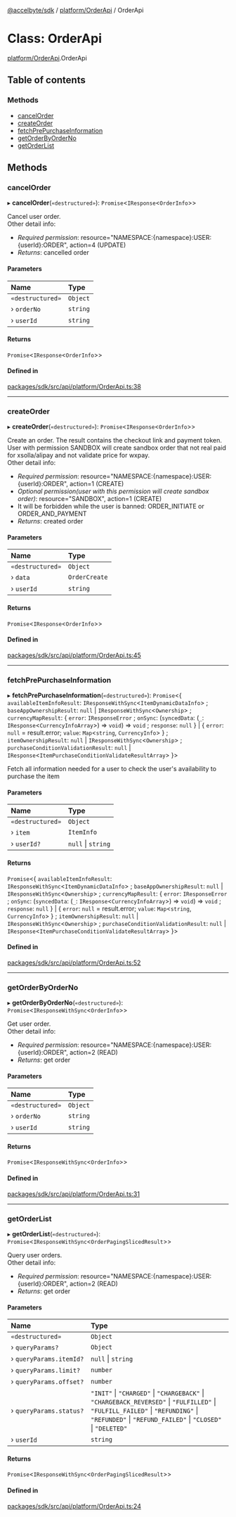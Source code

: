 [@accelbyte/sdk](../README.md) / [platform/OrderApi](../modules/platform_OrderApi.md) / OrderApi

# Class: OrderApi

[platform/OrderApi](../modules/platform_OrderApi.md).OrderApi

## Table of contents

### Methods

- [cancelOrder](platform_OrderApi.OrderApi.md#cancelorder)
- [createOrder](platform_OrderApi.OrderApi.md#createorder)
- [fetchPrePurchaseInformation](platform_OrderApi.OrderApi.md#fetchprepurchaseinformation)
- [getOrderByOrderNo](platform_OrderApi.OrderApi.md#getorderbyorderno)
- [getOrderList](platform_OrderApi.OrderApi.md#getorderlist)

## Methods

### cancelOrder

▸ **cancelOrder**(`«destructured»`): `Promise`<`IResponse`<`OrderInfo`\>\>

Cancel user order.<br>Other detail info: <ul><li><i>Required permission</i>: resource="NAMESPACE:{namespace}:USER:{userId}:ORDER", action=4 (UPDATE)</li><li><i>Returns</i>: cancelled order</li></ul>

#### Parameters

| Name | Type |
| :------ | :------ |
| `«destructured»` | `Object` |
| › `orderNo` | `string` |
| › `userId` | `string` |

#### Returns

`Promise`<`IResponse`<`OrderInfo`\>\>

#### Defined in

[packages/sdk/src/api/platform/OrderApi.ts:38](https://github.com/AccelByte/accelbyte-web-sdk/blob/96dad9f/packages/sdk/src/api/platform/OrderApi.ts#L38)

___

### createOrder

▸ **createOrder**(`«destructured»`): `Promise`<`IResponse`<`OrderInfo`\>\>

Create an order. The result contains the checkout link and payment token. User with permission SANDBOX will create sandbox order that not real paid for xsolla/alipay and not validate price for wxpay.<br>Other detail info: <ul><li><i>Required permission</i>: resource="NAMESPACE:{namespace}:USER:{userId}:ORDER", action=1 (CREATE)</li><li><i>Optional permission(user with this permission will create sandbox order)</i>: resource="SANDBOX", action=1 (CREATE)</li><li>It will be forbidden while the user is banned: ORDER_INITIATE or ORDER_AND_PAYMENT</li><li><i>Returns</i>: created order</li></ul>

#### Parameters

| Name | Type |
| :------ | :------ |
| `«destructured»` | `Object` |
| › `data` | `OrderCreate` |
| › `userId` | `string` |

#### Returns

`Promise`<`IResponse`<`OrderInfo`\>\>

#### Defined in

[packages/sdk/src/api/platform/OrderApi.ts:45](https://github.com/AccelByte/accelbyte-web-sdk/blob/96dad9f/packages/sdk/src/api/platform/OrderApi.ts#L45)

___

### fetchPrePurchaseInformation

▸ **fetchPrePurchaseInformation**(`«destructured»`): `Promise`<{ `availableItemInfoResult`: `IResponseWithSync`<`ItemDynamicDataInfo`\> ; `baseAppOwnershipResult`: ``null`` \| `IResponseWithSync`<`Ownership`\> ; `currencyMapResult`: { `error`: `IResponseError` ; `onSync`: (`syncedData`: (`_`: `IResponse`<`CurrencyInfoArray`\>) => `void`) => `void` ; `response`: ``null``  } \| { `error`: ``null`` = result.error; `value`: `Map`<`string`, `CurrencyInfo`\>  } ; `itemOwnershipResult`: ``null`` \| `IResponseWithSync`<`Ownership`\> ; `purchaseConditionValidationResult`: ``null`` \| `IResponse`<`ItemPurchaseConditionValidateResultArray`\>  }\>

Fetch all information needed for a user to check the user's availability to purchase the item

#### Parameters

| Name | Type |
| :------ | :------ |
| `«destructured»` | `Object` |
| › `item` | `ItemInfo` |
| › `userId?` | ``null`` \| `string` |

#### Returns

`Promise`<{ `availableItemInfoResult`: `IResponseWithSync`<`ItemDynamicDataInfo`\> ; `baseAppOwnershipResult`: ``null`` \| `IResponseWithSync`<`Ownership`\> ; `currencyMapResult`: { `error`: `IResponseError` ; `onSync`: (`syncedData`: (`_`: `IResponse`<`CurrencyInfoArray`\>) => `void`) => `void` ; `response`: ``null``  } \| { `error`: ``null`` = result.error; `value`: `Map`<`string`, `CurrencyInfo`\>  } ; `itemOwnershipResult`: ``null`` \| `IResponseWithSync`<`Ownership`\> ; `purchaseConditionValidationResult`: ``null`` \| `IResponse`<`ItemPurchaseConditionValidateResultArray`\>  }\>

#### Defined in

[packages/sdk/src/api/platform/OrderApi.ts:52](https://github.com/AccelByte/accelbyte-web-sdk/blob/96dad9f/packages/sdk/src/api/platform/OrderApi.ts#L52)

___

### getOrderByOrderNo

▸ **getOrderByOrderNo**(`«destructured»`): `Promise`<`IResponseWithSync`<`OrderInfo`\>\>

Get user order.<br>Other detail info: <ul><li><i>Required permission</i>: resource="NAMESPACE:{namespace}:USER:{userId}:ORDER", action=2 (READ)</li><li><i>Returns</i>: get order</li></ul>

#### Parameters

| Name | Type |
| :------ | :------ |
| `«destructured»` | `Object` |
| › `orderNo` | `string` |
| › `userId` | `string` |

#### Returns

`Promise`<`IResponseWithSync`<`OrderInfo`\>\>

#### Defined in

[packages/sdk/src/api/platform/OrderApi.ts:31](https://github.com/AccelByte/accelbyte-web-sdk/blob/96dad9f/packages/sdk/src/api/platform/OrderApi.ts#L31)

___

### getOrderList

▸ **getOrderList**(`«destructured»`): `Promise`<`IResponseWithSync`<`OrderPagingSlicedResult`\>\>

Query user orders.<br>Other detail info: <ul><li><i>Required permission</i>: resource="NAMESPACE:{namespace}:USER:{userId}:ORDER", action=2 (READ)</li><li><i>Returns</i>: get order</li></ul>

#### Parameters

| Name | Type |
| :------ | :------ |
| `«destructured»` | `Object` |
| › `queryParams?` | `Object` |
| › `queryParams.itemId?` | ``null`` \| `string` |
| › `queryParams.limit?` | `number` |
| › `queryParams.offset?` | `number` |
| › `queryParams.status?` | ``"INIT"`` \| ``"CHARGED"`` \| ``"CHARGEBACK"`` \| ``"CHARGEBACK_REVERSED"`` \| ``"FULFILLED"`` \| ``"FULFILL_FAILED"`` \| ``"REFUNDING"`` \| ``"REFUNDED"`` \| ``"REFUND_FAILED"`` \| ``"CLOSED"`` \| ``"DELETED"`` |
| › `userId` | `string` |

#### Returns

`Promise`<`IResponseWithSync`<`OrderPagingSlicedResult`\>\>

#### Defined in

[packages/sdk/src/api/platform/OrderApi.ts:24](https://github.com/AccelByte/accelbyte-web-sdk/blob/96dad9f/packages/sdk/src/api/platform/OrderApi.ts#L24)
